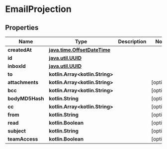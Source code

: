 
# EmailProjection

## Properties
Name | Type | Description | Notes
------------ | ------------- | ------------- | -------------
**createdAt** | [**java.time.OffsetDateTime**](java.time.OffsetDateTime) |  | 
**id** | [**java.util.UUID**](java.util.UUID) |  | 
**inboxId** | [**java.util.UUID**](java.util.UUID) |  | 
**to** | **kotlin.Array&lt;kotlin.String&gt;** |  | 
**attachments** | **kotlin.Array&lt;kotlin.String&gt;** |  |  [optional]
**bcc** | **kotlin.Array&lt;kotlin.String&gt;** |  |  [optional]
**bodyMD5Hash** | **kotlin.String** |  |  [optional]
**cc** | **kotlin.Array&lt;kotlin.String&gt;** |  |  [optional]
**from** | **kotlin.String** |  |  [optional]
**read** | **kotlin.Boolean** |  |  [optional]
**subject** | **kotlin.String** |  |  [optional]
**teamAccess** | **kotlin.Boolean** |  |  [optional]



